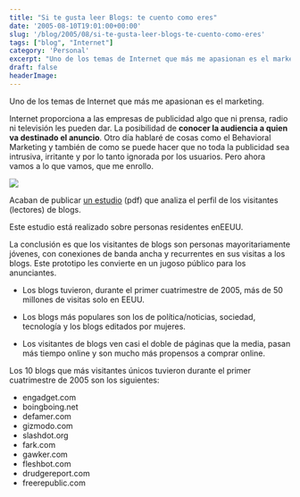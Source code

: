 ```yaml
---
title: "Si te gusta leer Blogs: te cuento como eres"
date: '2005-08-10T19:01:00+00:00'
slug: '/blog/2005/08/si-te-gusta-leer-blogs-te-cuento-como-eres'
tags: ["blog", "Internet"]
category: 'Personal'
excerpt: "Uno de los temas de Internet que más me apasionan es el marketing.Internet proporciona a las empresas de publicidad algo que ni prensa, radio ni televisión les pueden dar. La posibilidad de **conocer..."
draft: false
headerImage: 
---
```

Uno de los temas de Internet que más me apasionan es el marketing.

Internet proporciona a las empresas de publicidad algo que ni prensa, radio ni televisión les pueden dar. La posibilidad de **conocer la audiencia a quien va destinado el anuncio**. Otro día hablaré de cosas como el Behavioral Marketing y también de como se puede hacer que no toda la publicidad sea intrusiva, irritante y por lo tanto ignorada por los usuarios. Pero ahora vamos a lo que vamos, que me enrollo.

[![](http://jorgegorka.files.wordpress.com/survey.jpg)](http://www.comscore.com/blogreport/comScoreBlogReport.pdf)

Acaban de publicar [un estudio](http://www.comscore.com/blogreport/comScoreBlogReport.pdf) (pdf) que analiza el perfil de los visitantes (lectores) de blogs.

Este estudio está realizado sobre personas residentes enEEUU.

La conclusión es que los visitantes de blogs son personas mayoritariamente jóvenes, con conexiones de banda ancha y recurrentes en sus visitas a los blogs. Este prototipo les convierte en un jugoso público para los anunciantes.

- Los blogs tuvieron, durante el primer cuatrimestre de 2005, más de 50 millones de visitas solo en EEUU.

- Los blogs más populares son los de política/noticias, sociedad, tecnología y los blogs editados por mujeres.

- Los visitantes de blogs ven casi el doble de páginas que la media, pasan más tiempo online y son mucho más propensos a comprar online.

Los 10 blogs que más visitantes únicos tuvieron durante el primer cuatrimestre de 2005 son los siguientes:

- engadget.com
- boingboing.net
- defamer.com
- gizmodo.com
- slashdot.org
- fark.com
- gawker.com
- fleshbot.com
- drudgereport.com
- freerepublic.com
